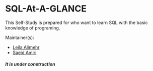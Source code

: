 SQL-At-A-GLANCE
=================

This Self-Study is prepared for who want to learn SQL with the basic knowledge of programing.

Maintainer(s):
* [Leila Alimehr](https://carpentries.org/instructors/#remram44)
* [Saeid Amiri](https://carpentries.org/instructors/#henrykironde)

##### ***It is under construction***